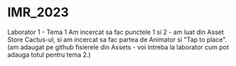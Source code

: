 # IMR_2023
Laborator 1 - Tema 1
Am incercat sa fac punctele 1 si 2 - am luat din Asset Store Cactus-ul, si am incercat sa fac partea de Animator si "Tap to place". (am adaugat pe github fisierele din Assets - voi intreba la laborator cum pot adauga totul pentru tema 2.)
